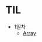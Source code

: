 # TIL
+ 1일차
  + [Array](https://github.com/subbangE/codingTest-study/blob/master/src/Day_1/array.md)
